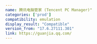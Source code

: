 ```yaml
---
name: 腾讯电脑管家 (Tencent PC Manager)"
categories: ['prod']
compatibility: emulation
display_result: "Compatible"
version_from: "17.6.27111.301"
link: https://guanjia.qq.com/
---
```

